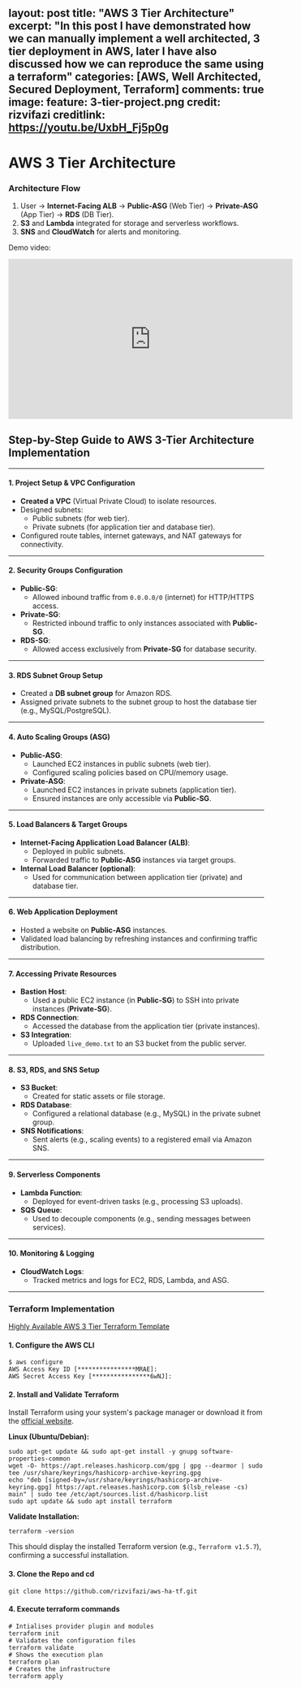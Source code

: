 layout: post
title: "AWS 3 Tier Architecture"
excerpt: "In this post I have demonstrated how we can manually implement a well architected, 3 tier deployment in AWS, later I have also discussed how we can reproduce the same using a terraform"
categories: [AWS, Well Architected, Secured Deployment, Terraform]
comments: true
image:
  feature: 3-tier-project.png
  credit: rizvifazi
  creditlink: https://youtu.be/UxbH_Fj5p0g
---

# AWS 3 Tier Architecture

### **Architecture Flow**  
1. User → **Internet-Facing ALB** → **Public-ASG** (Web Tier) → **Private-ASG** (App Tier) → **RDS** (DB Tier).  
2. **S3** and **Lambda** integrated for storage and serverless workflows.  
3. **SNS** and **CloudWatch** for alerts and monitoring.  

Demo video:
<iframe width="560" height="315" src="https://www.youtube.com/embed/UxbH_Fj5p0g?si=6JTzJMiMAz025goX" title="YouTube video player" frameborder="0" allow="accelerometer; autoplay; clipboard-write; encrypted-media; gyroscope; picture-in-picture; web-share" referrerpolicy="strict-origin-when-cross-origin" allowfullscreen></iframe>



## Step-by-Step Guide to AWS 3-Tier Architecture Implementation  

---
#### 1. Project Setup & VPC Configuration  
- **Created a VPC** (Virtual Private Cloud) to isolate resources.  
- Designed subnets:  
  - Public subnets (for web tier).  
  - Private subnets (for application tier and database tier).  
- Configured route tables, internet gateways, and NAT gateways for connectivity.


---

#### 2. Security Groups Configuration  
- **Public-SG**:  
  - Allowed inbound traffic from `0.0.0.0/0` (internet) for HTTP/HTTPS access.  
- **Private-SG**:  
  - Restricted inbound traffic to only instances associated with **Public-SG**.  
- **RDS-SG**:  
  - Allowed access exclusively from **Private-SG** for database security.  

---

#### 3. RDS Subnet Group Setup  
- Created a **DB subnet group** for Amazon RDS.  
- Assigned private subnets to the subnet group to host the database tier (e.g., MySQL/PostgreSQL).  

---

#### 4. Auto Scaling Groups (ASG)  
- **Public-ASG**:  
  - Launched EC2 instances in public subnets (web tier).  
  - Configured scaling policies based on CPU/memory usage.  
- **Private-ASG**:  
  - Launched EC2 instances in private subnets (application tier).  
  - Ensured instances are only accessible via **Public-SG**.  
---

#### 5. Load Balancers & Target Groups  
- **Internet-Facing Application Load Balancer (ALB)**:  
  - Deployed in public subnets.  
  - Forwarded traffic to **Public-ASG** instances via target groups.  
- **Internal Load Balancer (optional)**:  
  - Used for communication between application tier (private) and database tier.  

---

#### 6. Web Application Deployment  
- Hosted a website on **Public-ASG** instances.  
- Validated load balancing by refreshing instances and confirming traffic distribution.  

---

#### 7. Accessing Private Resources  
- **Bastion Host**:  
  - Used a public EC2 instance (in **Public-SG**) to SSH into private instances (**Private-SG**).  
- **RDS Connection**:  
  - Accessed the database from the application tier (private instances).  
- **S3 Integration**:  
  - Uploaded `live_demo.txt` to an S3 bucket from the public server.  

---

#### 8. S3, RDS, and SNS Setup  
- **S3 Bucket**:  
  - Created for static assets or file storage.  
- **RDS Database**:  
  - Configured a relational database (e.g., MySQL) in the private subnet group.  
- **SNS Notifications**:  
  - Sent alerts (e.g., scaling events) to a registered email via Amazon SNS.  

---

#### 9. Serverless Components  
- **Lambda Function**:  
  - Deployed for event-driven tasks (e.g., processing S3 uploads).  
- **SQS Queue**:  
  - Used to decouple components (e.g., sending messages between services).  

---

#### 10. Monitoring & Logging  
- **CloudWatch Logs**:  
  - Tracked metrics and logs for EC2, RDS, Lambda, and ASG.  


---


### Terraform Implementation

[Highly Available AWS 3 Tier Terraform Template](https://github.com/rizvifazi/aws-ha-tf)

#### 1. Configure the AWS CLI  
```shell
$ aws configure
AWS Access Key ID [****************MRAE]: 
AWS Secret Access Key [****************6wNJ]: 
```

#### 2. Install and Validate Terraform

Install Terraform using your system's package manager or download it from the [official website](https://www.terraform.io/downloads).

**Linux (Ubuntu/Debian):**
```shell
sudo apt-get update && sudo apt-get install -y gnupg software-properties-common
wget -O- https://apt.releases.hashicorp.com/gpg | gpg --dearmor | sudo tee /usr/share/keyrings/hashicorp-archive-keyring.gpg
echo "deb [signed-by=/usr/share/keyrings/hashicorp-archive-keyring.gpg] https://apt.releases.hashicorp.com $(lsb_release -cs) main" | sudo tee /etc/apt/sources.list.d/hashicorp.list
sudo apt update && sudo apt install terraform
```

**Validate Installation:**

```shell
terraform -version
```

This should display the installed Terraform version (e.g., `Terraform v1.5.7`), confirming a successful installation.


#### 3. Clone the Repo and cd

```shell
git clone https://github.com/rizvifazi/aws-ha-tf.git
```


#### 4. Execute terraform commands  

```HCL
# Intialises provider plugin and modules  
terraform init  
# Validates the configuration files  
terraform validate  
# Shows the execution plan  
terraform plan  
# Creates the infrastructure  
terraform apply
```
